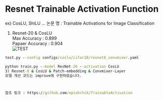 # Resnet Trainable Activation Function
ex) CosLU, ShiLU ...
논문 명 : Trainable Activations for Image Classification  
1) Resnet-20 & CosLU  
Max Accuracy : 0.899  
Papaer Accuracy : 0.904  
![TEST](https://github.com/user-attachments/assets/5b40b0cd-052d-4c3f-a6ff-ef46002fa2d0)

```cmd
test.py --config configs/coslu/cifar10/resnet8_convmixer.yaml

python train.py --model ResNet-20 --activation CosLU
3) Resnet-8 & CosLU & Patch-embedding & Convmixer-Layer
모델 개선 코드는 improve에 구현하였습니다.  



참조 링크 : https://github.com/epishchik/TrainableActivation  
